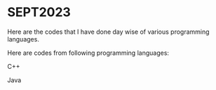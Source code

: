 # SEPT2023
Here are the codes that I have done day wise of various programming languages.

Here are codes from following programming languages:

C++

Java
